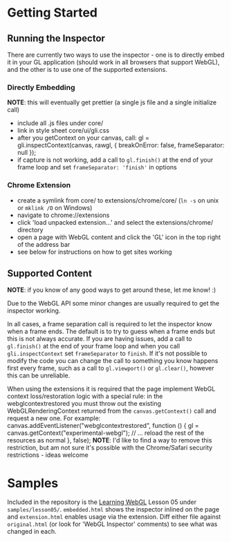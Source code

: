 Getting Started
====================

Running the Inspector
---------------------
There are currently two ways to use the inspector - one is to directly embed it in your GL application (should work in all browsers that
support WebGL), and the other is to use one of the supported extensions.

### Directly Embedding
**NOTE**: this will eventually get prettier (a single js file and a single initialize call)

* include all .js files under core/
* link in style sheet core/ui/gli.css
* after you getContext on your canvas, call:
        gl = gli.inspectContext(canvas, rawgl, {
            breakOnError: false,
            frameSeparator: null
        });
* if capture is not working, add a call to `gl.finish()` at the end of your frame loop and set `frameSeparator: 'finish'` in options

### Chrome Extension
* create a symlink from core/ to extensions/chrome/core/ (`ln -s` on unix or `mklink /D` on Windows)
* navigate to chrome://extensions
* click 'load unpacked extension...' and select the extensions/chrome/ directory
* open a page with WebGL content and click the 'GL' icon in the top right of the address bar
* see below for instructions on how to get sites working

Supported Content
---------------------
**NOTE**: if you know of any good ways to get around these, let me know! :)

Due to the WebGL API some minor changes are usually required to get the inspector working.

In all cases, a frame separation call is required to let the inspector know when a frame ends. The default is to try to guess when a frame ends but
this is not always accurate. If you are having issues, add a call to `gl.finish()` at the end of your frame loop and when you call `gli.inspectContext`
set `frameSeparator` to `finish`. If it's not possible to modify the code you can change the call to something you know happens first every frame,
such as a call to `gl.viewport()` or `gl.clear()`, however this can be unreliable.

When using the extensions it is required that the page implement WebGL context loss/restoration logic with a special rule: in the webglcontextrestored
you must throw out the existing WebGLRenderingContext returned from the `canvas.getContext()` call and request a new one. 
For example:
    canvas.addEventListener("webglcontextrestored", function () {
        gl = canvas.getContext("experimental-webgl");
        // ... reload the rest of the resources as normal
    }, false);
**NOTE**: I'd like to find a way to remove this restriction, but am not sure it's possible with the Chrome/Safari security restrictions - ideas welcome

Samples
====================

Included in the repository is the [Learning WebGL](http://learningwebl.com) Lesson 05 under `samples/lesson05/`. `embedded.html` shows the inspector
inlined on the page and `extension.html` enables usage via the extension. Diff either file against `original.html` (or look for 'WebGL Inspector'
comments) to see what was changed in each.
